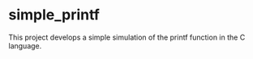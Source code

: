 # simple_printf
This project develops a simple simulation of the printf function in the C language. 
